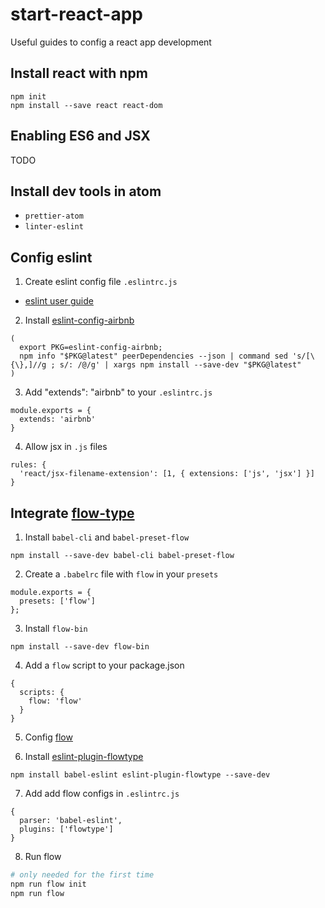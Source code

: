 # start-react-app
Useful guides to config a react app development

## Install react with npm
```
npm init
npm install --save react react-dom
```
## Enabling ES6 and JSX

  TODO

## Install dev tools in atom
* `prettier-atom`
* `linter-eslint`

## Config eslint
1. Create eslint config file `.eslintrc.js`
* [eslint user guide](https://eslint.org/docs/user-guide/configuring)
2. Install [eslint-config-airbnb](https://www.npmjs.com/package/eslint-config-airbnb)
```
(
  export PKG=eslint-config-airbnb;
  npm info "$PKG@latest" peerDependencies --json | command sed 's/[\{\},]//g ; s/: /@/g' | xargs npm install --save-dev "$PKG@latest"
)
```
3. Add "extends": "airbnb" to your `.eslintrc.js`
```
module.exports = {
  extends: 'airbnb'
}
```

4. Allow jsx in `.js` files
```
rules: {
  'react/jsx-filename-extension': [1, { extensions: ['js', 'jsx'] }]
}
```

## Integrate [flow-type](https://flow.org/)

1. Install `babel-cli` and `babel-preset-flow`
```
npm install --save-dev babel-cli babel-preset-flow
```

2. Create a `.babelrc` file with `flow` in your `presets`
```
module.exports = {
  presets: ['flow']
};
```

3. Install `flow-bin`
```
npm install --save-dev flow-bin
```

4. Add a `flow` script to your package.json
```
{
  scripts: {
    flow: 'flow'
  }
}
```
5. Config [flow](https://flow.org/en/docs/config/)

6. Install [eslint-plugin-flowtype](https://www.npmjs.com/package/eslint-plugin-flowtype)
```
npm install babel-eslint eslint-plugin-flowtype --save-dev
```

7. Add add flow configs in `.eslintrc.js`
```
{
  parser: 'babel-eslint',
  plugins: ['flowtype']
}
```

8. Run flow
```bash
# only needed for the first time
npm run flow init
npm run flow
```

